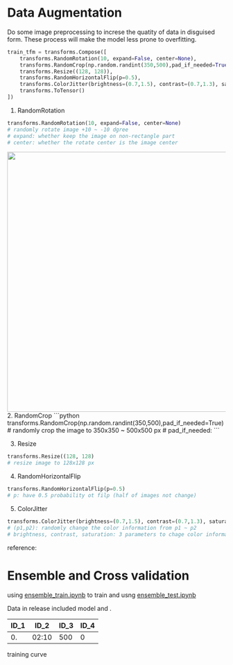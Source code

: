 # Data Augmentation
Do some image preprocessing to increse the quatity of data in disguised form. These process will make the model less prone to overfitting.
```python
train_tfm = transforms.Compose([
    transforms.RandomRotation(10, expand=False, center=None),
    transforms.RandomCrop(np.random.randint(350,500),pad_if_needed=True),
    transforms.Resize((128, 128)),
    transforms.RandomHorizontalFlip(p=0.5), 
    transforms.ColorJitter(brightness=(0.7,1.5), contrast=(0.7,1.3), saturation=(0.7,1.5)),
    transforms.ToTensor()
])
```


1. RandomRotation
```python
transforms.RandomRotation(10, expand=False, center=None)
# randomly rotate image +10 ~ -10 dgree
# expand: whether keep the image on non-rectangle part
# center: whether the rotate center is the image center
```
<img src='' width=600px>
2. RandomCrop
```python
transforms.RandomCrop(np.random.randint(350,500),pad_if_needed=True)
# randomly crop the image to 350x350 ~ 500x500 px
# pad_if_needed: 
```

3. Resize
```python
transforms.Resize((128, 128)
# resize image to 128x128 px
```

4. RandomHorizontalFlip
```python
transforms.RandomHorizontalFlip(p=0.5)
# p: have 0.5 probability ot filp (half of images not change)
```

5. ColorJitter
```python
transforms.ColorJitter(brightness=(0.7,1.5), contrast=(0.7,1.3), saturation=(0.7,1.5)
# (p1,p2): randomly change the color information from p1 ~ p2
# brightness, contrast, saturation: 3 parameters to chage color information
```


reference:

# Ensemble and Cross validation 

using
[ensemble_train.ipynb](ML_HW03_Image_Classification_ensemble_train.ipynb)
to train and usng
[ensemble_test.ipynb](HW03/ML_HW03_Image_Classification_ensemble_test.ipynb)

Data in release included model and .


ID_1  | ID_2 | ID_3 | ID_4 
------|-------|------|------
0. | 02:10 |  500 |    0

training curve
